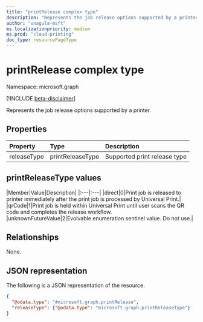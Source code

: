 ```yaml
---
title: "printRelease complex type"
description: "Represents the job release options supported by a printer."
author: "vnagula-msft"
ms.localizationpriority: medium
ms.prod: "cloud-printing"
doc_type: resourcePageType
---
```


# printRelease complex type

Namespace: microsoft.graph

[!INCLUDE [beta-disclaimer](../../includes/beta-disclaimer.md)]

Represents the job release options supported by a printer.

## Properties
|Property|Type|Description|
|:---|:---|:---|
|releaseType|printReleaseType|Supported print release type|

## printReleaseType values

|Member|Value|Description|
|:---|:---|
|direct|0|Print job is released to printer immediately after the print job is processed by Universal Print.|
|qrCode|1|Print job is held within Universal Print until user scans the QR code and completes the release workflow.
|unknownFutureValue|2|Evolvable enumeration sentinel value. Do not use.|

## Relationships
None.

## JSON representation
The following is a JSON representation of the resource.
<!-- {
  "blockType": "resource",
  "@odata.type": "microsoft.graph.printRelease"
}
-->
``` json
{
  "@odata.type": "#microsoft.graph.printRelease",
  "releaseType": {"@odata.type": "microsoft.graph.printReleaseType"}
}
```
